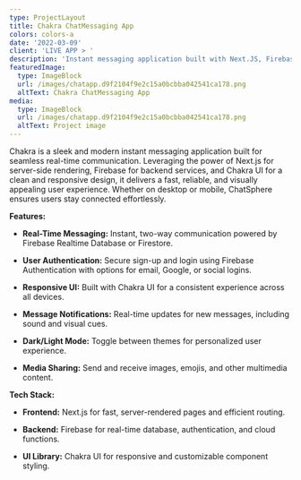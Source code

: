 ```yaml
---
type: ProjectLayout
title: Chakra ChatMessaging App
colors: colors-a
date: '2022-03-09'
client: 'LIVE APP > '
description: 'Instant messaging application built with Next.JS, Firebase and Chakra UI.'
featuredImage:
  type: ImageBlock
  url: /images/chatapp.d9f2104f9e2c15a0bcbba042541ca178.png
  altText: Chakra ChatMessaging App
media:
  type: ImageBlock
  url: /images/chatapp.d9f2104f9e2c15a0bcbba042541ca178.png
  altText: Project image
---
```

Chakra is a sleek and modern instant messaging application built for seamless real-time communication. Leveraging the power of Next.js for server-side rendering, Firebase for backend services, and Chakra UI for a clean and responsive design, it delivers a fast, reliable, and visually appealing user experience. Whether on desktop or mobile, ChatSphere ensures users stay connected effortlessly.

**Features:**

*   **Real-Time Messaging:** Instant, two-way communication powered by Firebase Realtime Database or Firestore.

*   **User Authentication:** Secure sign-up and login using Firebase Authentication with options for email, Google, or social logins.

*   **Responsive UI:** Built with Chakra UI for a consistent experience across all devices.

*   **Message Notifications:** Real-time updates for new messages, including sound and visual cues.

*   **Dark/Light Mode:** Toggle between themes for personalized user experience.

*   **Media Sharing:** Send and receive images, emojis, and other multimedia content.

**Tech Stack:**

*   **Frontend:** Next.js for fast, server-rendered pages and efficient routing.

*   **Backend:** Firebase for real-time database, authentication, and cloud functions.

*   **UI Library:** Chakra UI for responsive and customizable component styling.

